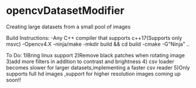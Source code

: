 # opencvDatasetModifier
Creating large datasets from a small pool of images


Build Instructions:
   -Any C++ compiler that supports c++17(Supports only msvc)
   -Opencv4.X
   -ninja/make 
   -mkdir build && cd build
   -cmake -G"Ninja" ..

To Do:
1)Bring linux support
2)Remove black patches when rotating image
3)add more filters in addition to contrast and brightness
4) csv loader becomes slower for larger datasets,implementing a faster csv reader
5)Only supports full hd images ,support for higher resolution images coming up soon!!
